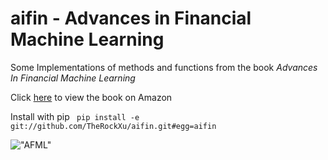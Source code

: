 # aifin - Advances in Financial Machine Learning
Some Implementations of methods and functions from the book *Advances In Financial Machine Learning*

Click [here](https://www.amazon.com/Advances-Financial-Machine-Learning-Marcos/dp/1119482089/) to view the book on Amazon

Install with pip ` pip install -e git://github.com/TheRockXu/aifin.git#egg=aifin`


!["AFML"](https://images-na.ssl-images-amazon.com/images/I/51A6sUbwG2L._SX329_BO1,204,203,200_.jpg)
